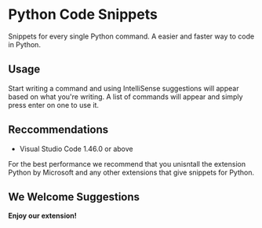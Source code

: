 # Python Code Snippets

Snippets for every single Python command. A easier and faster way to code in Python.

## Usage

Start writing a command and using IntelliSense suggestions will appear based on what you're writing. A list of commands will appear and simply press enter on one to use it.

## Reccommendations

* Visual Studio Code 1.46.0 or above

For the best performance we recommend that you unisntall the extension Python by Microsoft and any other extensions that give snippets for Python.

## We Welcome Suggestions


**Enjoy our extension!**

